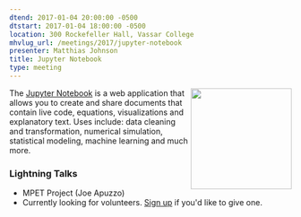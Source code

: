 ```yaml
---
dtend: 2017-01-04 20:00:00 -0500
dtstart: 2017-01-04 18:00:00 -0500
location: 300 Rockefeller Hall, Vassar College
mhvlug_url: /meetings/2017/jupyter-notebook
presenter: Matthias Johnson
title: Jupyter Notebook
type: meeting
---
```



<img alt="" src="/sites/default/files/large_jupyter-sq-text-left.png" style="width: 180px; height: 180px; float: right;" />The [Jupyter Notebook](http://jupyter.org/) is a web application that allows you to create and share documents that contain live code, equations, visualizations and explanatory text. Uses include: data cleaning and transformation, numerical simulation, statistical modeling, machine learning and much more.

### Lightning Talks
- MPET Project (Joe Apuzzo)
- Currently looking for volunteers. [Sign up](http://mhvlug.org/contact/Lightning-Talk) if you'd like to give one.